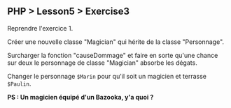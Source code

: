## PHP > Lesson5 > Exercise3

Reprendre l'exercice 1.

Créer une nouvelle classe "Magician" qui hérite de la classe "Personnage".

Surcharger la fonction "causeDommage" et faire en sorte qu'une chance sur deux le personnage de classe "Magician" absorbe les dégats.

Changer le personnage `$Marin` pour qu'il soit un magicien et terrasse `$Paulin`.

__PS : Un magicien équipé d'un Bazooka, y'a quoi ?__
